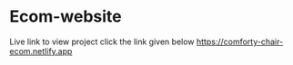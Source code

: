 # Ecom-website
Live link to view project click the link given below
https://comforty-chair-ecom.netlify.app
